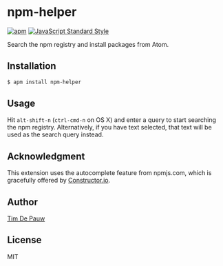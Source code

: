 # npm-helper

[![apm](https://img.shields.io/apm/v/npm-helper.svg)](https://atom.io/packages/npm-helper) [![JavaScript Standard Style](https://img.shields.io/badge/code%20style-standard-brightgreen.svg)](https://github.com/feross/standard)

Search the npm registry and install packages from Atom.

## Installation

```bash
$ apm install npm-helper
```

## Usage

Hit `alt-shift-n` (`ctrl-cmd-n` on OS X) and enter a query to start searching
the npm registry. Alternatively, if you have text selected, that text will be
used as the search query instead.

## Acknowledgment

This extension uses the autocomplete feature from npmjs.com, which is
gracefully offered by [Constructor.io](https://constructor.io/).

## Author

[Tim De Pauw](https://tmdpw.eu/)

## License

MIT
